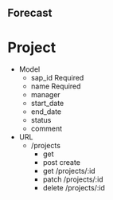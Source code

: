 ## Forecast

# Project
  * Model
    * sap_id   Required
    * name  Required
    * manager
    * start_date
    * end_date
    * status
    * comment
* URL
    * /projects
    	 * get 
    	 * post  create 
    	 * get /projects/:id
    	 * patch /projects/:id
    	 * delete /projects/:id


